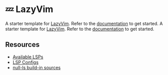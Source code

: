 # 💤 LazyVim

A starter template for [LazyVim](https://github.com/LazyVim/LazyVim).
Refer to the [documentation](https://lazyvim.github.io/installation) to get started.
A starter template for [LazyVim](https://github.com/LazyVim/LazyVim). Refer to
the [documentation](https://lazyvim.github.io/installation) to get started.

## Resources

- [Available LSPs](https://mason-registry.dev/registry/list)
- [LSP Configs](https://github.com/neovim/nvim-lspconfig/blob/master/doc/server_configurations.md)
- [null-ls build-in sources](https://github.com/jose-elias-alvarez/null-ls.nvim/blob/main/doc/BUILTINS.md)
